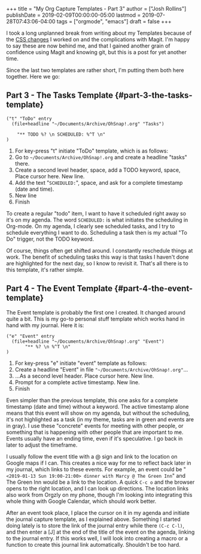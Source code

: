+++
title = "My Org Capture Templates - Part 3"
author = ["Josh Rollins"]
publishDate = 2019-02-09T00:00:00-05:00
lastmod = 2019-07-28T07:43:06-04:00
tags = ["orgmode", "emacs"]
draft = false
+++

I took a long unplanned break from writing about my Templates because of the [CSS changes](https://joshrollinswrites.com/blogging/css-updates-1/) I worked on and the complications with Magit. I'm happy to say these are now behind me, and that I gained another grain of confidence using Magit and knowing git, but this is a post for yet another time.

Since the last two templates are rather short, I'm putting them both here together. Here we go:

<!--more-->


## Part 3 - The Tasks Template {#part-3-the-tasks-template}

```emacs-lisp
("t" "ToDo" entry
  (file+headline "~/Documents/Archive/OhSnap!.org" "Tasks")

    "** TODO %? \n SCHEDULED: %^T \n"
)
```

1.  For key-press "t" initiate "ToDo" template, which is  as follows:
2.  Go to `~/Documents/Archive/OhSnap!.org` and create a headline "tasks" there.
3.  Create a second level header, space, add a TODO keyword, space, Place cursor here. New line.
4.  Add the text "`SCHEDULED:`", space, and ask for a complete timestamp (date and time).
5.  New line
6.  Finish

To create a regular "todo" item, I want to have it scheduled right away so it's on my agenda. The word `SCHEDULED:` is what initiates the scheduling in Org-mode. On my agenda, I clearly see scheduled tasks, and I try to schedule everything I want to do. Scheduling a task then is my actual "To Do" trigger, not the TODO keyword.

Of course, things often get shifted around. I constantly reschedule things at work. The benefit of scheduling tasks this way is that tasks I haven't done are highlighted for the next day, so I know to revisit it.  That's all there is to this template, it's rather simple.


## Part 4 - The Event Template {#part-4-the-event-template}

The Event template is probably the first one I created. It changed around quite a bit. This is my go-to personal stuff template which works hand in hand with my journal. Here it is:

```emacs-lisp
("e" "Event" entry
  (file+headline "~/Documents/Archive/OhSnap!.org" "Event")
       "** %? \n %^T \n"
)
```

1.  For key-press "e" initiate "event" template as follows:
2.  Create a headline "Event" in file `"~/Documents/Archive/OhSnap!.org"`...
3.  ...As a second level header. Place cursor here. New line.
4.  Prompt for a complete active timestamp. New line.
5.  Finish

Even simpler than the previous template, this one asks for a complete timestamp (date and time) without a keyword. The active timestamp alone means that this event will show on my agenda, but without the scheduling, it's not highlighted as a task (in my theme, tasks are in green and events are in gray). I use these "concrete" events for meeting with other people, or something that is happening with other people that are important to me.
Events usually have an ending time, even if it's speculative. I go back in later to adjust the timeframe.

I usually follow the event title with a @ sign and link to the location on Google maps if I can. This creates a nice way for me to reflect back later in my journal, which links to these events. For example, an event could be "`<2019-01-13 Sun 19:00-21:00> dinner with Marcy @ The Green Inn`" and The Green Inn would be a link to the location. A quick `C-c o` and the browser opens to the right location, and I can look up directions. The location links also work from Orgzly on my phone, though I'm looking into integrating this whole thing with Google Calendar, which should work better.

After an event took place, I place the cursor on it in my agenda and initiate the journal capture template, as I explained above. Something I started doing lately is to store the link of the journal entry while there `(C-c C-l)`, and then enter a [J] at the end of the title of the event on the agenda, linking to the journal entry. If this works well, I will look into creating a macro or a function to create this journal link automatically. Shouldn't be too hard.